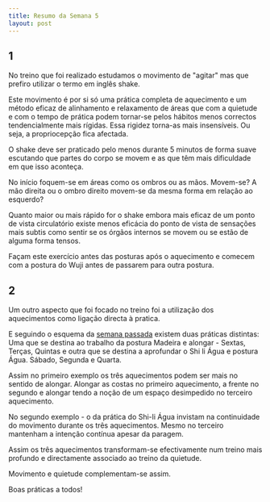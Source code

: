 ```yaml
---
title: Resumo da Semana 5
layout: post
---
```

## 1

No treino que foi realizado estudamos o movimento de "agitar" mas que prefiro utilizar o termo em inglês shake.

Este movimento é por si só uma prática completa de aquecimento e um método eficaz de alinhamento e relaxamento de áreas que com a quietude e com o tempo de prática podem tornar-se pelos hábitos menos correctos tendencialmente mais rígidas. Essa rigidez torna-as mais insensíveis. Ou seja, a propriocepção fica afectada. 

O shake deve ser praticado pelo menos durante 5 minutos de forma suave escutando que partes do corpo se movem e as que têm mais dificuldade em que isso aconteça.

No início foquem-se em áreas como os ombros ou as mãos. Movem-se? A mão direita ou o ombro direito movem-se da mesma forma em relação ao esquerdo?

Quanto maior ou mais rápido for o shake embora mais eficaz de um ponto de vista circulatório existe menos eficácia do ponto de vista de sensações mais subtis como sentir se os órgãos internos se movem ou se estão de alguma forma tensos. 

Façam este exercício antes das posturas após o aquecimento e comecem com a postura do Wuji antes de passarem para outra postura.  

## 2

Um outro aspecto que foi focado no treino foi a utilização dos aquecimentos como ligação directa à pratica. 

E seguindo o esquema da [semana passada](https://s3-eu-west-1.amazonaws.com/ckdojo-habits/HaMar2014/avancadas/asemana4-6.pdf) existem duas práticas distintas: Uma que se destina ao trabalho da postura Madeira e alongar - Sextas, Terças, Quintas e outra que se destina a aprofundar o Shi li Água e postura Água. Sábado, Segunda e Quarta.

Assim no primeiro exemplo os três aquecimentos podem ser mais no sentido de alongar. Alongar as costas no primeiro aquecimento, a frente no segundo e alongar tendo a noção de um espaço desimpedido no terceiro aquecimento. 

No segundo exemplo - o da prática do Shi-li Água invistam na continuidade do movimento durante os três aquecimentos. Mesmo no terceiro mantenham a intenção contínua apesar da paragem.   

Assim os três aquecimentos transformam-se efectivamente num treino mais profundo e directamente associado ao treino da quietude. 

Movimento e quietude complementam-se assim.

Boas práticas a todos!